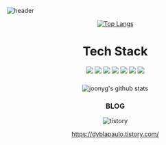 ![header](https://capsule-render.vercel.app/api?type=venom&color=timeAuto&height=300&section=header&text=joonyg&fontSize=90&fontColor=FFFFFF)

<div align = center>

[![Top Langs](https://github-readme-stats.vercel.app/api/top-langs/?username=joonyg&layout=donut)](https://github.com/anuraghazra/github-readme-stats)

# Tech Stack
  <img src="https://img.shields.io/badge/react-61DAFB?style=for-the-badge&logo=react&logoColor=black"> 
  <img src="https://img.shields.io/badge/javascript-F7DF1E?style=for-the-badge&logo=javascript&logoColor=black">
  <img src="https://img.shields.io/badge/html5-E34F26?style=for-the-badge&logo=html5&logoColor=white"> 
  <img src="https://img.shields.io/badge/css-1572B6?style=for-the-badge&logo=css3&logoColor=white"> 
  <img src="https://img.shields.io/badge/typescript-3178C6?style=for-the-badge&logo=typescript&logoColor=white"> 
  <img src="https://img.shields.io/badge/github-181717?style=for-the-badge&logo=github&logoColor=white">
  <img src="https://img.shields.io/badge/git-F05032?style=for-the-badge&logo=git&logoColor=white"> <br>


###
###

![joonyg's github stats](https://github-readme-stats.vercel.app/api?username=joonyg&show_icons=true)

### BLOG

![tistory](https://img.shields.io/badge/tistory-000000?style=for-the-badge&logo=tistory&logoColor=white)

https://dyblapaulo.tistory.com/

</div>
